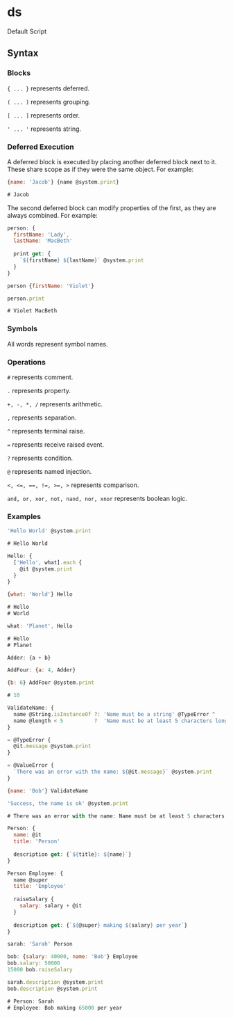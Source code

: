 # ds
Default Script

## Syntax

### Blocks

`{ ... }` represents deferred.

`( ... )` represents grouping.

`[ ... ]` represents order.

`' ... '` represents string.

### Deferred Execution

A deferred block is executed by placing another deferred block next to it. These share scope as if they were the same object. For example:

```js
{name: 'Jacob'} {name @system.print}

# Jacob
```

The second deferred block can modify properties of the first, as they are always combined. For example:

```js
person: {
  firstName: 'Lady',
  lastName: 'MacBeth'
  
  print get: {
    `${firstName} ${lastName}` @system.print
  }
}

person {firstName: 'Violet'}

person.print

# Violet MacBeth
```

### Symbols

All words represent symbol names.

### Operations

`#` represents comment.

`.` represents property.

`+, -, *, /` represents arithmetic.

`,` represents separation.

`^` represents terminal raise.

`=` represents receive raised event.

`?` represents condition.

`@` represents named injection.

`<, <=, ==, !=, >=, >` represents comparison.

`and, or, xor, not, nand, nor, xnor` represents boolean logic.

### Examples

```js
'Hello World' @system.print

# Hello World
```

```js
Hello: {
  ['Hello', what].each {
    @it @system.print
  }
}

{what: 'World'} Hello

# Hello
# World

what: 'Planet', Hello

# Hello
# Planet
```

```js
Adder: {a + b}

AddFour: {a: 4, Adder}

{b: 6} AddFour @system.print

# 10
```

```js
ValidateName: {
  name @String.isInstanceOf ?: 'Name must be a string' @TypeError ^
  name @length < 5          ?  'Name must be at least 5 characters long' @ValueError ^
}

= @TypeError {
  @it.message @system.print
}

= @ValueError {
  `There was an error with the name: ${@it.message}` @system.print
}

{name: 'Bob'} ValidateName

'Success, the name is ok' @system.print

# There was an error with the name: Name must be at least 5 characters long
```

```js
Person: {
  name: @it
  title: 'Person'
  
  description get: {`${title}: ${name}`}
}

Person Employee: {
  name @super
  title: 'Employee'
  
  raiseSalary {
    salary: salary + @it
  }
  
  description get: {`${@super} making ${salary} per year`}
}

sarah: 'Sarah' Person

bob: {salary: 40000, name: 'Bob'} Employee
bob.salary: 50000
15000 bob.raiseSalary

sarah.description @system.print
bob.description @system.print

# Person: Sarah
# Employee: Bob making 65000 per year
```

